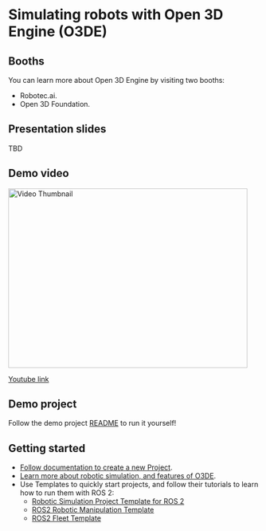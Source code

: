 # Simulating robots with Open 3D Engine (O3DE)

## Booths

You can learn more about Open 3D Engine by visiting two booths:
- Robotec.ai.
- Open 3D Foundation.

## Presentation slides

TBD

## Demo video

<a href="https://www.youtube.com/watch?v=Tphp4-Fl1MQ">
  <img src="https://img.youtube.com/vi/Tphp4-Fl1MQ/hqdefault.jpg" alt="Video Thumbnail" width="480" height="360">
</a>



[Youtube link](https://www.youtube.com/watch?v=Tphp4-Fl1MQ)

## Demo project

Follow the demo project [README](https://github.com/RobotecAI/ROSCon2023Demo) to run it yourself! 

## Getting started

- [Follow documentation to create a new Project](https://docs.o3de.org/docs/user-guide/interactivity/robotics/project-configuration/).
- [Learn more about robotic simulation, and features of O3DE](https://docs.o3de.org/docs/user-guide/interactivity/robotics/).
- Use Templates to quickly start projects, and follow their tutorials to learn how to run them with ROS 2:
    * [Robotic Simulation Project Template for ROS 2](https://github.com/o3de/o3de-extras/tree/main/Templates/Ros2ProjectTemplate)
    * [ROS2 Robotic Manipulation Template](https://github.com/o3de/o3de-extras/tree/main/Templates/Ros2RoboticManipulationTemplate)
    * [ROS2 Fleet Template](https://github.com/o3de/o3de-extras/tree/main/Templates/Ros2FleetRobotTemplate)
